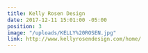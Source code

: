 ```yaml
---
title: Kelly Rosen Design
date: 2017-12-11 15:01:00 -05:00
position: 3
image: "/uploads/KELLY%20ROSEN.jpg"
link: http://www.kellyrosendesign.com/home/
---
```


